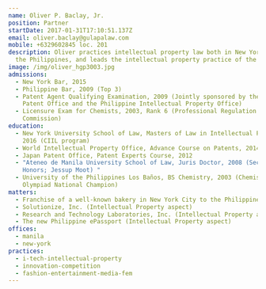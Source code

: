 ```yaml
---
name: Oliver P. Baclay, Jr.
position: Partner
startDate: 2017-01-31T17:10:51.137Z
email: oliver.baclay@gulapalaw.com
mobile: +6329602845 loc. 201
description: Oliver practices intellectual property law both in New York and in
  the Philippines, and leads the intellectual property practice of the firm.
image: /img/oliver_hgp3003.jpg
admissions:
  - New York Bar, 2015
  - Philippine Bar, 2009 (Top 3)
  - Patent Agent Qualifying Examination, 2009 (Jointly sponsored by the European
    Patent Office and the Philippine Intellectual Property Office)
  - Licensure Exam for Chemists, 2003, Rank 6 (Professional Regulation
    Commission)
education:
  - New York University School of Law, Masters of Law in Intellectual Property
    2016 (CIIL program)
  - World Intellectual Property Office, Advance Course on Patents, 2014
  - Japan Patent Office, Patent Experts Course, 2012
  - "Ateneo de Manila University School of Law, Juris Doctor, 2008 (Second
    Honors; Jessup Moot) "
  - University of the Philippines Los Baños, BS Chemistry, 2003 (Chemistry
    Olympiad National Champion)
matters:
  - Franchise of a well-known bakery in New York City to the Philippines
  - Solutionize, Inc. (Intellectual Property aspect)
  - Research and Technology Laboratories, Inc. (Intellectual Property aspect)
  - The new Philippine ePassport (Intellectual Property aspect)
offices:
  - manila
  - new-york
practices:
  - i-tech-intellectual-property
  - innovation-competition
  - fashion-entertainment-media-fem
---
```

